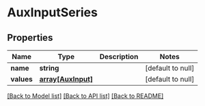 # AuxInputSeries

## Properties
Name | Type | Description | Notes
------------ | ------------- | ------------- | -------------
**name** | **string** |  | [default to null]
**values** | [**array[AuxInput]**](AuxInput.md) |  | [default to null]

[[Back to Model list]](../README.md#documentation-for-models) [[Back to API list]](../README.md#documentation-for-api-endpoints) [[Back to README]](../README.md)



